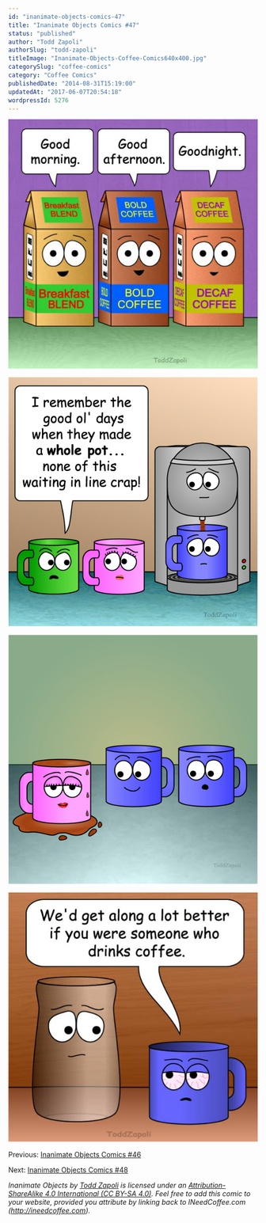 ```yaml
---
id: "inanimate-objects-comics-47"
title: "Inanimate Objects Comics #47"
status: "published"
author: "Todd Zapoli"
authorSlug: "todd-zapoli"
titleImage: "Inanimate-Objects-Coffee-Comics640x400.jpg"
categorySlug: "coffee-comics"
category: "Coffee Comics"
publishedDate: "2014-08-31T15:19:00"
updatedAt: "2017-06-07T20:54:18"
wordpressId: 5276
---
```


![Good Day Coffee](201424-good-morn-good-aft-goodnight.jpg)

![Waiting in Line](201423-waiting-in-line.jpg)

![sexy mug](201422-sexy-mug.jpg)

![get along better](201421-Someone-who-drinks-coffee.jpg)

Previous: [Inanimate Objects Comics #46](http://ineedcoffee.com/inanimate-objects-comics-46/)

Next: [Inanimate Objects Comics #48](http://ineedcoffee.com/inanimate-objects-comics-48/)

*Inanimate Objects by [Todd Zapoli](http://ineedcoffee.com/) is licensed under an [Attribution-ShareAlike 4.0 International (CC BY-SA 4.0)](https://creativecommons.org/licenses/by-sa/4.0/). Feel free to add this comic to your website, provided you attribute by linking back to INeedCoffee.com (http://ineedcoffee.com).*
